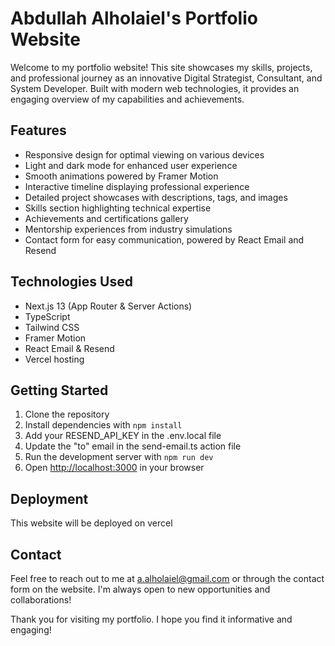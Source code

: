 # Abdullah Alholaiel's Portfolio Website

Welcome to my portfolio website! This site showcases my skills, projects, and professional journey as an innovative Digital Strategist, Consultant, and System Developer. Built with modern web technologies, it provides an engaging overview of my capabilities and achievements.

## Features

- Responsive design for optimal viewing on various devices
- Light and dark mode for enhanced user experience
- Smooth animations powered by Framer Motion
- Interactive timeline displaying professional experience
- Detailed project showcases with descriptions, tags, and images
- Skills section highlighting technical expertise
- Achievements and certifications gallery
- Mentorship experiences from industry simulations
- Contact form for easy communication, powered by React Email and Resend

## Technologies Used

- Next.js 13 (App Router & Server Actions)
- TypeScript
- Tailwind CSS
- Framer Motion
- React Email & Resend
- Vercel hosting

## Getting Started

1. Clone the repository
2. Install dependencies with `npm install`
3. Add your RESEND_API_KEY in the .env.local file
4. Update the "to" email in the send-email.ts action file
5. Run the development server with `npm run dev`
6. Open [http://localhost:3000](http://localhost:3000) in your browser

## Deployment

This website will be deployed on vercel

## Contact

Feel free to reach out to me at [a.alholaiel@gmail.com](mailto:a.alholaiel@gmail.com) or through the contact form on the website. I'm always open to new opportunities and collaborations!

Thank you for visiting my portfolio. I hope you find it informative and engaging!
